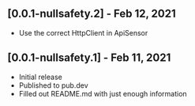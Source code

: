 ## [0.0.1-nullsafety.2] - Feb 12, 2021

* Use the correct HttpClient in ApiSensor

## [0.0.1-nullsafety.1] - Feb 11, 2021

* Initial release
* Published to pub.dev
* Filled out README.md with just enough information